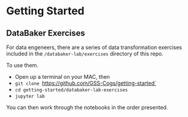 # Getting Started


## DataBaker Exercises

For data engeneers, there are a series of data transformation exercises included in the `/databaker-lab/exercises` directory of this repo. 

To use them.
* Open up a terminal on your MAC, then
* `git clone `https://github.com/GSS-Cogs/getting-started`
* `cd getting-started/databaker-lab-exercises`
* `jupyter lab`

You can then work through the notebooks in the order presented.
